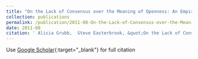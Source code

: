 ```yaml
---
title: "On the Lack of Consensus over the Meaning of Openness: An Empirical Study"
collection: publications
permalink: /publication/2011-08-On-the-Lack-of-Consensus-over-the-Meaning-of-Openness-An-Empirical-Study
date: 2011-08
citation: ' Alicia Grubb,  Steve Easterbrook, &quot;On the Lack of Consensus over the Meaning of Openness: An Empirical Study.&quot;, 2011-08.'
---
```

Use [Google Scholar](https://scholar.google.com/scholar?q=On+the+Lack+of+Consensus+over+the+Meaning+of+Openness:+An+Empirical+Study){:target="_blank"} for full citation